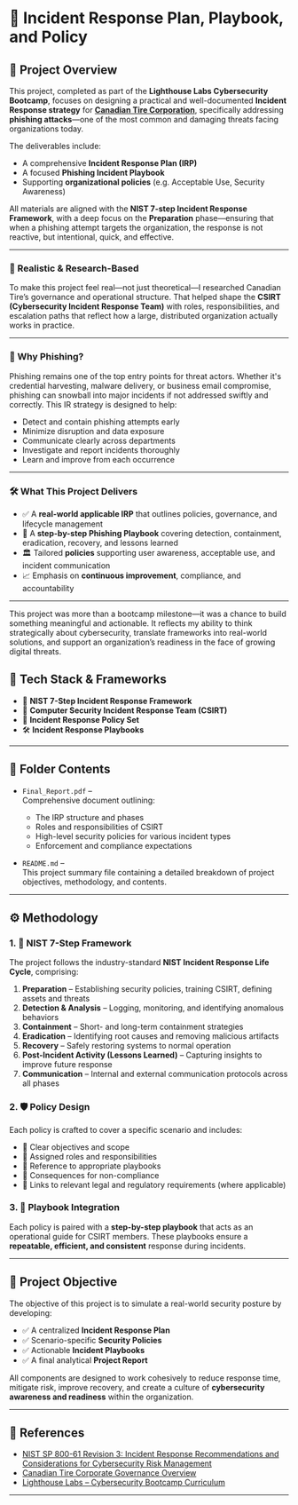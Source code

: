 # 📘 Incident Response Plan, Playbook, and Policy

## 🚀 Project Overview

This project, completed as part of the **Lighthouse Labs Cybersecurity Bootcamp**, focuses on designing a practical and well-documented **Incident Response strategy** for **[Canadian Tire Corporation](https://corp.canadiantire.ca/)**, specifically addressing **phishing attacks**—one of the most common and damaging threats facing organizations today.

The deliverables include:

- A comprehensive **Incident Response Plan (IRP)**
- A focused **Phishing Incident Playbook**
- Supporting **organizational policies** (e.g. Acceptable Use, Security Awareness)

All materials are aligned with the **NIST 7-step Incident Response Framework**, with a deep focus on the **Preparation** phase—ensuring that when a phishing attempt targets the organization, the response is not reactive, but intentional, quick, and effective.

---

### 🧠 Realistic & Research-Based

To make this project feel real—not just theoretical—I researched Canadian Tire’s governance and operational structure. That helped shape the **CSIRT (Cybersecurity Incident Response Team)** with roles, responsibilities, and escalation paths that reflect how a large, distributed organization actually works in practice. 

---

### 🎯 Why Phishing?

Phishing remains one of the top entry points for threat actors. Whether it's credential harvesting, malware delivery, or business email compromise, phishing can snowball into major incidents if not addressed swiftly and correctly. This IR strategy is designed to help:

- Detect and contain phishing attempts early
- Minimize disruption and data exposure
- Communicate clearly across departments
- Investigate and report incidents thoroughly
- Learn and improve from each occurrence

---

### 🛠️ What This Project Delivers

- ✅ A **real-world applicable IRP** that outlines policies, governance, and lifecycle management
- 🧾 A **step-by-step Phishing Playbook** covering detection, containment, eradication, recovery, and lessons learned
- 🏛️ Tailored **policies** supporting user awareness, acceptable use, and incident communication
- 📈 Emphasis on **continuous improvement**, compliance, and accountability

---

This project was more than a bootcamp milestone—it was a chance to build something meaningful and actionable. It reflects my ability to think strategically about cybersecurity, translate frameworks into real-world solutions, and support an organization’s readiness in the face of growing digital threats.



## 🧰 Tech Stack & Frameworks

- 📘 **NIST 7-Step Incident Response Framework**  
- 👥 **Computer Security Incident Response Team (CSIRT)**  
- 📄 **Incident Response Policy Set**  
- 🛠️ **Incident Response Playbooks**

---

## 📁 Folder Contents

- `Final_Report.pdf` –  
  Comprehensive document outlining:
  - The IRP structure and phases
  - Roles and responsibilities of CSIRT
  - High-level security policies for various incident types
  - Enforcement and compliance expectations

- `README.md` –  
  This project summary file containing a detailed breakdown of project objectives, methodology, and contents.

---

## ⚙️ Methodology

### 1. 🧩 NIST 7-Step Framework

The project follows the industry-standard **NIST Incident Response Life Cycle**, comprising:

1. **Preparation** – Establishing security policies, training CSIRT, defining assets and threats  
2. **Detection & Analysis** – Logging, monitoring, and identifying anomalous behaviors  
3. **Containment** – Short- and long-term containment strategies  
4. **Eradication** – Identifying root causes and removing malicious artifacts  
5. **Recovery** – Safely restoring systems to normal operation  
6. **Post-Incident Activity (Lessons Learned)** – Capturing insights to improve future response  
7. **Communication** – Internal and external communication protocols across all phases

### 2. 🛡️ Policy Design

Each policy is crafted to cover a specific scenario and includes:

- 🔹 Clear objectives and scope  
- 🔹 Assigned roles and responsibilities  
- 🔹 Reference to appropriate playbooks  
- 🔹 Consequences for non-compliance  
- 🔹 Links to relevant legal and regulatory requirements (where applicable)

### 3. 🧭 Playbook Integration

Each policy is paired with a **step-by-step playbook** that acts as an operational guide for CSIRT members. These playbooks ensure a **repeatable, efficient, and consistent** response during incidents.

---

## 🎯 Project Objective

The objective of this project is to simulate a real-world security posture by developing:

- ✅ A centralized **Incident Response Plan**  
- ✅ Scenario-specific **Security Policies**  
- ✅ Actionable **Incident Playbooks**  
- ✅ A final analytical **Project Report**

All components are designed to work cohesively to reduce response time, mitigate risk, improve recovery, and create a culture of **cybersecurity awareness and readiness** within the organization.

---

## 📎 References

- [NIST SP 800-61 Revision 3: Incident Response Recommendations and Considerations for Cybersecurity Risk Management](https://csrc.nist.gov/pubs/sp/800/61/r3/final)
- [Canadian Tire Corporate Governance Overview](https://corp.canadiantire.ca/English/about-us/executive-management/default.aspx)
- [Lighthouse Labs – Cybersecurity Bootcamp Curriculum](https://www.lighthouselabs.ca/en/cyber-security)

---